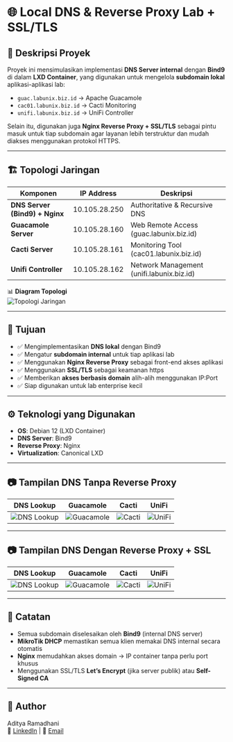 # 🌐 Local DNS & Reverse Proxy Lab + SSL/TLS

## 📌 Deskripsi Proyek
Proyek ini mensimulasikan implementasi **DNS Server internal** dengan **Bind9** di dalam **LXD Container**, yang digunakan untuk mengelola **subdomain lokal** aplikasi-aplikasi lab:  

- `guac.labunix.biz.id` → Apache Guacamole  
- `cac01.labunix.biz.id` → Cacti Monitoring  
- `unifi.labunix.biz.id` → UniFi Controller  

Selain itu, digunakan juga **Nginx Reverse Proxy + SSL/TLS** sebagai pintu masuk untuk tiap subdomain agar layanan lebih terstruktur dan mudah diakses menggunakan protokol HTTPS.  

---

## 🏗️ Topologi Jaringan

| Komponen                          | IP Address      | Deskripsi                       |
|-----------------------------------|-----------------|---------------------------------|
| **DNS Server (Bind9) + Nginx**    | 10.105.28.250   | Authoritative & Recursive DNS    |
| **Guacamole Server**              | 10.105.28.160   | Web Remote Access (guac.labunix.biz.id) |
| **Cacti Server**                  | 10.105.28.161   | Monitoring Tool (cac01.labunix.biz.id)  |
| **Unifi Controller**              | 10.105.28.162   | Network Management (unifi.labunix.biz.id) |

📊 **Diagram Topologi**  
![Topologi Jaringan](/Image/topologi-dns-nginx.png)  

---

## 🎯 Tujuan
- ✅ Mengimplementasikan **DNS lokal** dengan Bind9  
- ✅ Mengatur **subdomain internal** untuk tiap aplikasi lab  
- ✅ Menggunakan **Nginx Reverse Proxy** sebagai front-end akses aplikasi
- ✅ Menggunakan **SSL/TLS** sebagai keamanan https  
- ✅ Memberikan **akses berbasis domain** alih-alih menggunakan IP:Port  
- ✅ Siap digunakan untuk lab enterprise kecil  

---

## ⚙️ Teknologi yang Digunakan
- **OS**: Debian 12 (LXD Container)  
- **DNS Server**: Bind9  
- **Reverse Proxy**: Nginx  
- **Virtualization**: Canonical LXD   

---

## 📷 Tampilan DNS Tanpa Reverse Proxy 

| DNS Lookup | Guacamole | Cacti | UniFi |
|------------|-----------|-------|-------|
| ![DNS Lookup](/Image/dnslookup.png) | ![Guacamole](/Image/guacamole.png) | ![Cacti](/Image/cacti.png) | ![UniFi](/Image/unifi.png) |

---
## 📷 Tampilan DNS Dengan Reverse Proxy + SSL  

| DNS Lookup | Guacamole | Cacti | UniFi |
|------------|-----------|-------|-------|
| ![DNS Lookup](/Image/dnslookup.png) | ![Guacamole](/Image/guacamole.png) | ![Cacti](/Image/cacti.png) | ![UniFi](/Image/unifi.png) |

---

## 📌 Catatan
- Semua subdomain diselesaikan oleh **Bind9** (internal DNS server)  
- **MikroTik DHCP** memastikan semua klien memakai DNS internal secara otomatis  
- **Nginx** memudahkan akses domain → IP container tanpa perlu port khusus  
- Menggunakan SSL/TLS **Let’s Encrypt** (jika server publik) atau **Self-Signed CA**  

---

## 👤 Author
Aditya Ramadhani  
🔗 [LinkedIn](https://linkedin.com/in/username) | 📧 [Email](mailto:ramadhaniaditya19@gmail.com)  
